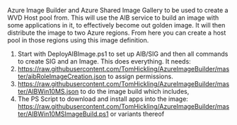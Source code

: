 Azure Image Builder and Azure Shared Image Gallery to be used to create a WVD Host pool from.
This will use the AIB service to build an image with some applications in it, to effectively become out golden image. It will then distribute the image to two Azure regions. From here you can create a host pool in those regions using this image definition.

1. Start with DeployAIBImage.ps1 to set up AIB/SIG and then all commands to create SIG and an Image. 
This does everything. It needs:
2. https://raw.githubusercontent.com/TomHickling/AzureImageBuilder/master/aibRoleImageCreation.json to assign permissions.
3. https://raw.githubusercontent.com/TomHickling/AzureImageBuilder/master/AIBWin10MS.json to do the image build which includes,
4. The PS Script to download and install apps into the image: https://raw.githubusercontent.com/TomHickling/AzureImageBuilder/master/AIBWin10MSImageBuild.ps1 or variants thereof
